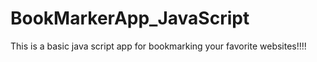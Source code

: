 # BookMarkerApp_JavaScript
This is a basic java script app for bookmarking your favorite websites!!!!
